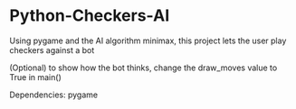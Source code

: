 # Python-Checkers-AI
Using pygame and the AI algorithm minimax, this project lets the user play checkers against a bot

(Optional) to show how the bot thinks, change the draw_moves value to True in main()

Dependencies: pygame
